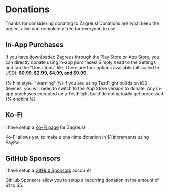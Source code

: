 # Donations

Thanks for considering donating to Zagreus! Donations are what keep the project alive and completely free for everyone to use.

## In-App Purchases

If you have downloaded Zagreus through the Play Store or App Store, you can directly donate using in-app purchases! Simply head to the Settings and tap the "Donations" tile. There are four options available (all scaled to USD): **$0.99, $2.99, $4.99, and $9.99**.

{% hint style="warning" %}
If you are using TestFlight builds on iOS devices, you will need to switch to the App Store version to donate. Any in-app purchases executed on a TestFlight build do not actually get processed.
{% endhint %}

## Ko-Fi

I have setup a [Ko-Fi page](https://ko-fi.com/yourusername) for Zagreus!

Ko-Fi allows you to make a one-time donation in $1 increments using PayPal.

## GitHub Sponsors

I have setup a [GitHub Sponsors](https://github.com/sponsors/YourUsername) account!

GitHub Sponsors allow you to setup a recurring donation in the amount of $1 to $5.

